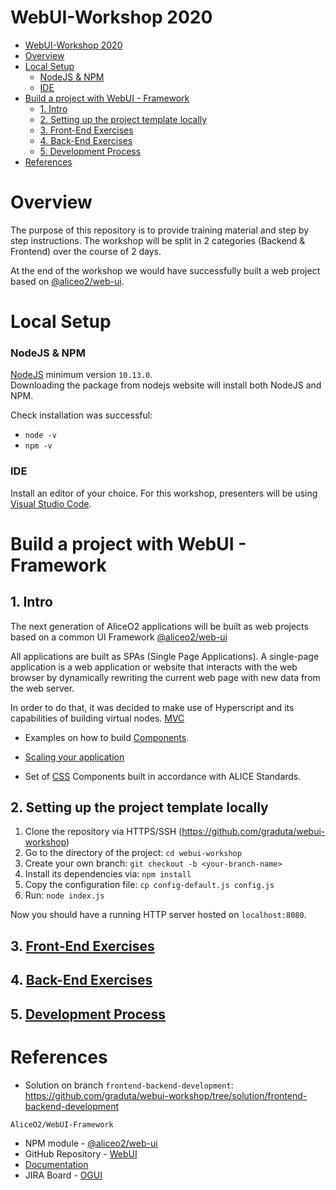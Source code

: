 # WebUI-Workshop 2020

- [WebUI-Workshop 2020](#webui-workshop-2020)
- [Overview](#overview)
- [Local Setup](#local-setup)
    - [NodeJS & NPM](#nodejs--npm)
    - [IDE](#ide)
- [Build a project with WebUI - Framework](#build-a-project-with-webui---framework)
  - [1. Intro](#1-intro)
  - [2. Setting up the project template locally](#2-setting-up-the-project-template-locally)
  - [3. Front-End Exercises](#3-front-end-exercises)
  - [4. Back-End Exercises](#4-back-end-exercises)
  - [5. Development Process](#5-development-process)
- [References](#references)

# Overview

The purpose of this repository is to provide training material and step by step instructions. The workshop will be split in 2 categories (Backend & Frontend) over the course of 2 days. 

At the end of the workshop we would have successfully built a web project based on [@aliceo2/web-ui](https://www.npmjs.com/package/@aliceo2/web-ui).

# Local Setup

### NodeJS & NPM
[NodeJS](https://nodejs.org/en/) minimum version `10.13.0`. </br>
Downloading the package from nodejs website will install both NodeJS and NPM.

Check installation was successful: 
* `node -v`
* `npm -v`

### IDE
Install an editor of your choice. For this workshop, presenters will be using [Visual Studio Code](https://code.visualstudio.com).

# Build a project with WebUI - Framework

## 1. Intro
The next generation of AliceO2 applications will be built as web projects based on a common UI Framework [@aliceo2/web-ui](https://www.npmjs.com/package/@aliceo2/web-ui)

All applications are built as SPAs (Single Page Applications). A single-page application is a web application or website that interacts with the web browser by dynamically rewriting the current web page with new data from the web server.

In order to do that, it was decided to make use of Hyperscript and its capabilities of building virtual nodes. [MVC](https://github.com/AliceO2Group/WebUi/blob/dev/Framework/docs/guide/template-engine.md)

*  Examples on how to build [Components](https://github.com/AliceO2Group/WebUi/blob/dev/Framework/docs/guide/components.md).

* [Scaling your application](https://github.com/AliceO2Group/WebUi/blob/dev/Framework/docs/guide/scale-app.md)

* Set of [CSS](https://aliceo2group.github.io/WebUi/Framework/docs/reference/frontend-css.html) Components built in accordance with ALICE Standards. 

## 2. Setting up the project template locally

1. Clone the repository via HTTPS/SSH (https://github.com/graduta/webui-workshop)
2. Go to the directory of the project: `cd webui-workshop`
3. Create your own branch: `git checkout -b <your-branch-name>`
4. Install its dependencies via: `npm install`
5. Copy the configuration file: `cp config-default.js config.js`
6. Run: `node index.js`

Now you should have a running HTTP server hosted on `localhost:8080`.

## 3. [Front-End Exercises](docs/WORKSHOP_FRONTEND.md)
## 4. [Back-End Exercises](docs/WORKSHOP_BACKEND.md)
## 5. [Development Process](docs/DEVELOPMENT_PROCESS.md)

# References
* Solution on branch `frontend-backend-development`: https://github.com/graduta/webui-workshop/tree/solution/frontend-backend-development

`AliceO2/WebUI-Framework`
* NPM module - [@aliceo2/web-ui](https://www.npmjs.com/package/@aliceo2/web-ui)
* GitHub Repository - [WebUI](https://github.com/AliceO2Group/WebUi)
* [Documentation](https://github.com/AliceO2Group/WebUi/tree/dev/Framework)
* JIRA Board - [OGUI](https://alice.its.cern.ch/jira/projects/OGUI/summary)
